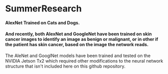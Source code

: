 # SummerResearch
#### AlexNet Trained on Cats and Dogs.
#### And recently, both AlexNet and GoogleNet have been trained on skin cancer images to identify an image as benign or malignant, or in other if the patient has skin cancer, based on the image the network reads. 

The AleNet and GooglNet models have been trained and tested on the NVIDIA Jetson Tx2 which required other modifications to the neural network structure that isn't included here on this github repository.
